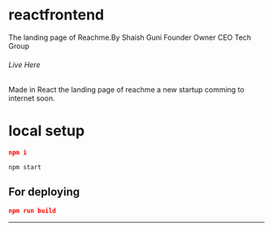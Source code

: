 # reactfrontend
The landing page of Reachme.By Shaish Guni Founder Owner CEO Tech Group
<h6><a herf="https://reachme.netlify.app/">Live Here<a></h6>
Made in React the landing page of reachme a new startup comming to internet soon.
	

# local setup

```json
npm i
```
```
npm start
```

## For deploying

```json
npm run build
```

				
<hr>
